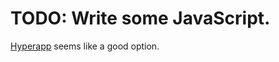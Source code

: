 # TODO: Write some JavaScript.

[Hyperapp](https://github.com/jorgebucaran/hyperapp) seems like a good option.